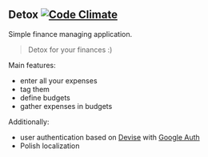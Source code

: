 
Detox [![Code Climate](https://codeclimate.com/github/wasilak/detox.png)](https://codeclimate.com/github/wasilak/detox)
----

Simple finance managing application.

> Detox for your finances :)

Main features:

* enter all your expenses
* tag them
* define budgets
* gather expenses in budgets

Additionally:

* user authentication based on [Devise](https://github.com/plataformatec/devise) with [Google Auth](https://rubygems.org/gems/omniauth-google-apps)
* Polish localization
